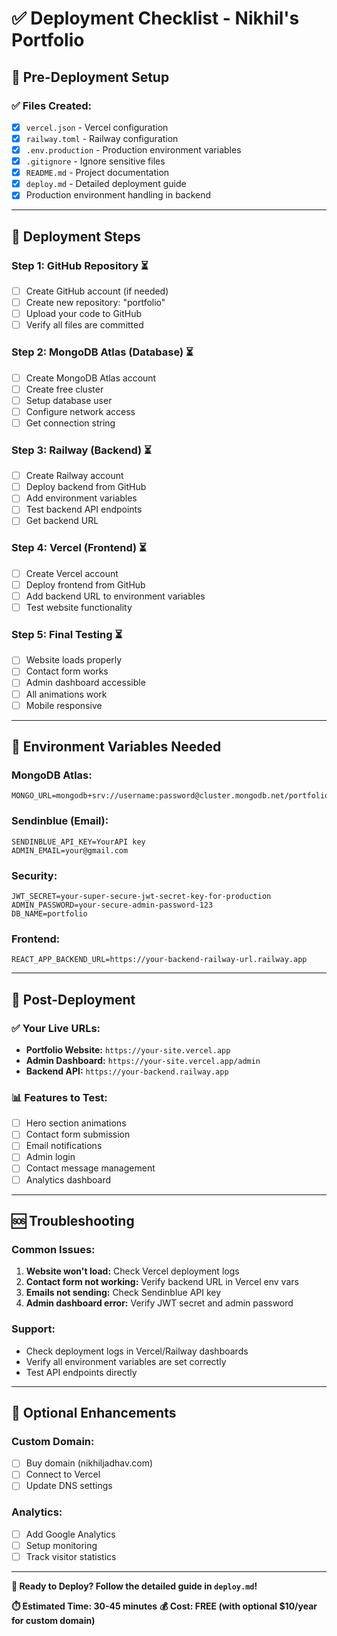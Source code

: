 # ✅ Deployment Checklist - Nikhil's Portfolio

## 🎯 Pre-Deployment Setup

### ✅ Files Created:
- [x] `vercel.json` - Vercel configuration
- [x] `railway.toml` - Railway configuration  
- [x] `.env.production` - Production environment variables
- [x] `.gitignore` - Ignore sensitive files
- [x] `README.md` - Project documentation
- [x] `deploy.md` - Detailed deployment guide
- [x] Production environment handling in backend

---

## 🚀 Deployment Steps

### Step 1: GitHub Repository ⏳
- [ ] Create GitHub account (if needed)
- [ ] Create new repository: "portfolio"
- [ ] Upload your code to GitHub
- [ ] Verify all files are committed

### Step 2: MongoDB Atlas (Database) ⏳
- [ ] Create MongoDB Atlas account
- [ ] Create free cluster
- [ ] Setup database user
- [ ] Configure network access
- [ ] Get connection string

### Step 3: Railway (Backend) ⏳
- [ ] Create Railway account
- [ ] Deploy backend from GitHub
- [ ] Add environment variables
- [ ] Test backend API endpoints
- [ ] Get backend URL

### Step 4: Vercel (Frontend) ⏳
- [ ] Create Vercel account
- [ ] Deploy frontend from GitHub
- [ ] Add backend URL to environment variables
- [ ] Test website functionality

### Step 5: Final Testing ⏳
- [ ] Website loads properly
- [ ] Contact form works
- [ ] Admin dashboard accessible
- [ ] All animations work
- [ ] Mobile responsive

---

## 🔧 Environment Variables Needed

### MongoDB Atlas:
```
MONGO_URL=mongodb+srv://username:password@cluster.mongodb.net/portfolio
```

### Sendinblue (Email):
```
SENDINBLUE_API_KEY=YourAPI key
ADMIN_EMAIL=your@gmail.com
```

### Security:
```
JWT_SECRET=your-super-secure-jwt-secret-key-for-production
ADMIN_PASSWORD=your-secure-admin-password-123
DB_NAME=portfolio
```

### Frontend:
```
REACT_APP_BACKEND_URL=https://your-backend-railway-url.railway.app
```

---

## 🎉 Post-Deployment

### ✅ Your Live URLs:
- **Portfolio Website:** `https://your-site.vercel.app`
- **Admin Dashboard:** `https://your-site.vercel.app/admin`
- **Backend API:** `https://your-backend.railway.app`

### 📊 Features to Test:
- [ ] Hero section animations
- [ ] Contact form submission
- [ ] Email notifications
- [ ] Admin login
- [ ] Contact message management
- [ ] Analytics dashboard

---

## 🆘 Troubleshooting

### Common Issues:
1. **Website won't load:** Check Vercel deployment logs
2. **Contact form not working:** Verify backend URL in Vercel env vars
3. **Emails not sending:** Check Sendinblue API key
4. **Admin dashboard error:** Verify JWT secret and admin password

### Support:
- Check deployment logs in Vercel/Railway dashboards
- Verify all environment variables are set correctly
- Test API endpoints directly

---

## 🌟 Optional Enhancements

### Custom Domain:
- [ ] Buy domain (nikhiljadhav.com)
- [ ] Connect to Vercel
- [ ] Update DNS settings

### Analytics:
- [ ] Add Google Analytics
- [ ] Setup monitoring
- [ ] Track visitor statistics

---

**🎯 Ready to Deploy? Follow the detailed guide in `deploy.md`!**

**⏱️ Estimated Time: 30-45 minutes**
**💰 Cost: FREE (with optional $10/year for custom domain)**
